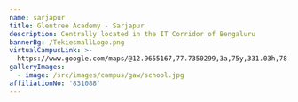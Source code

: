 ```yaml
---
name: sarjapur
title: Glentree Academy - Sarjapur
description: Centrally located in the IT Corridor of Bengaluru
bannerBg: /TekiesmallLogo.png
virtualCampusLink: >-
  https://www.google.com/maps/@12.9655167,77.7350299,3a,75y,331.03h,78.94t/data=!3m6!1e1!3m4!1sAF1QipP0Xik14EKwv1ca-GomAFI6LTFW--HUlNO-SRCR!2e10!7i10676!8i5338?hl=en-US&entry=ttu
galleryImages:
  - image: /src/images/campus/gaw/school.jpg
affiliationNo: '831088'
---
```





